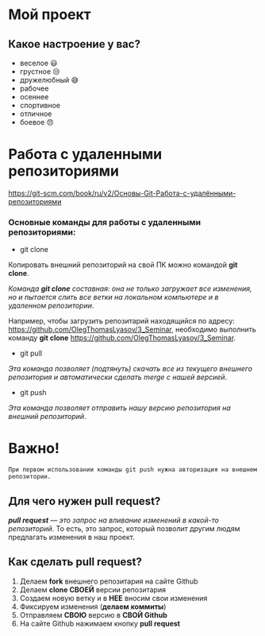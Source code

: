# Мой проект

## Какое настроение у вас?
* веселое :smiley:
* грустное :unamused:
* дружелюбный :sweat_smile:
* рабочее
* осеннее
* спортивное
* отличное 
* боевое :angry:

# Работа с удаленными репозиториями

https://git-scm.com/book/ru/v2/Основы-Git-Работа-с-удалёнными-репозиториями

### Основные команды для работы с удаленными репозиториями:

* git clone

Копировать внешний репозиторий на свой ПК можно командой **git clone**.

*Команда **git clone** составная: она не только
загружает все изменения, но и пытается слить 
все ветки на локальном компьютере и в
удаленном репозитории*.

Например, чтобы загрузить репозитарий находящийся по адресу: https://github.com/OlegThomasLyasov/3_Seminar, необходимо выполнить команду **git clone** https://github.com/OlegThomasLyasov/3_Seminar.

* git pull

*Эта команда позволяет (подтянуть) скачать все 
из текущего внешнего репозитория и автоматически
сделать merge с нашей версией*.

* git push

*Эта команда позволяет отправить нашу
версию репозитория на внешний
репозиторий*. 

# Важно!
```
При первом использовании команды git push нужна авторизация на внешнем репозитории.
```

## Для чего нужен **pull request**?

***pull request** — это запрос на вливание изменений в какой-то репозиторий*.
То есть, это запрос, который позволит другим людям предлагать
изменения в наш проект.
## Как сделать **pull request**?
1. Делаем **fork** внешнего репозитария на сайте Github
2. Делаем **clone СВОЕЙ** версии репозитария
3. Создаем новую ветку и в **НЕЕ** вносим свои изменения
4. Фиксируем изменения (**делаем коммиты**)
5. Отправляем **СВОЮ** версию в **СВОЙ Github**
6. На сайте Github нажимаем кнопку **pull request**  